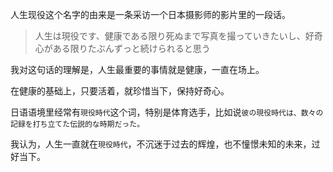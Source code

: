 

人生现役这个名字的由来是一条采访一个日本摄影师的影片里的一段话。

> 人生は現役です、健康である限り死ぬまで写真を撮っていきたいし、好奇心がある限りたぶんずっと続けられると思う


我对这句话的理解是，人生最重要的事情就是健康，一直在场上。

在健康的基础上，只要活着，就珍惜当下，保持好奇心。

日语语境里经常有`現役時代`这个词，特别是体育选手，比如说`彼の現役時代は、数々の記録を打ち立てた伝説的な時期だった。`

我认为，人生一直就在`現役時代`，不沉迷于过去的辉煌，也不憧憬未知的未来，过好当下。
